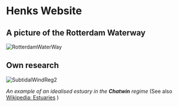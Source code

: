 # Henks Website

## A picture of the Rotterdam Waterway
![RotterdamWaterWay](https://www.portofrotterdam.com/sites/default/files/styles/por_is_content_image/public/nieuwe-waterweg.jpg?itok=SLqT1l12)


## Own research
![SubtidalWindReg2](https://raw.githubusercontent.com/henkjongbloed/henkjongbloed.github.io/main/Reg2.png)

_An example of an idealised estuary in the **Chatwin** regime_ (See also [Wikipedia: Estuaries](https://en.wikipedia.org/wiki/Estuary) )
<!---
You can use the [editor on GitHub](https://github.com/henkjongbloed/henkjongbloed.github.io/edit/main/README.md) to maintain and preview the content for your website in Markdown files.

Whenever you commit to this repository, GitHub Pages will run [Jekyll](https://jekyllrb.com/) to rebuild the pages in your site, from the content in your Markdown files.

### Markdown

Markdown is a lightweight and easy-to-use syntax for styling your writing. It includes conventions for

```markdown
Syntax highlighted code block

# Header 1
## Header 2
### Header 3

- Bulleted
- List

1. Numbered
2. List

**Bold** and _Italic_ and `Code` text

[Link](url) and ![Image](src)
```

For more details see [GitHub Flavored Markdown](https://guides.github.com/features/mastering-markdown/).

### Jekyll Themes

Your Pages site will use the layout and styles from the Jekyll theme you have selected in your [repository settings](https://github.com/henkjongbloed/henkjongbloed.github.io/settings/pages). The name of this theme is saved in the Jekyll `_config.yml` configuration file.

### Support or Contact

Having trouble with Pages? Check out our [documentation](https://docs.github.com/categories/github-pages-basics/) or [contact support](https://support.github.com/contact) and we’ll help you sort it out.
--->
